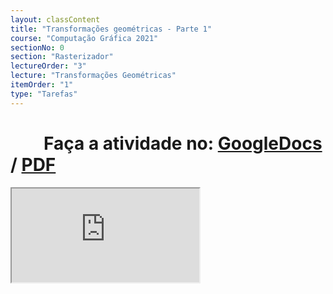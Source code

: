 ```yaml
---
layout: classContent
title: "Transformações geométricas - Parte 1"
course: "Computação Gráfica 2021"
sectionNo: 0
section: "Rasterizador"
lectureOrder: "3"
lecture: "Transformações Geométricas"
itemOrder: "1"
type: "Tarefas"
---
```


# &nbsp;&nbsp;&nbsp;&nbsp;&nbsp;&nbsp;&nbsp;&nbsp;Faça a atividade no: [GoogleDocs](https://docs.google.com/document/d/1rnIev6YWYEuX_I1GoilLNF2pb7-xc9D4/copy?usp=sharing&ouid=116972197927145487361&rtpof=true&sd=true) / [PDF](https://docs.google.com/document/d/1rnIev6YWYEuX_I1GoilLNF2pb7-xc9D4/export?format=pdf&usp=sharing&ouid=116972197927145487361&rtpof=true&sd=true)

<iframe src="https://docs.google.com/document/d/1rnIev6YWYEuX_I1GoilLNF2pb7-xc9D4/preview"></iframe>